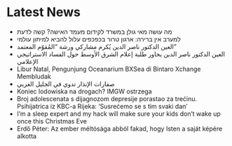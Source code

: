 # Latest News
-  מה עושה מאי גולן במשרד לקידום מעמד האישה? קשה לדעת
-  למערב אין ברירה: ארגון טרור בכפכפים עלול להביא למיתון עולמי
-  العين الدكتور ناصر الدين يُكرم مشاركي ورشة “المُقوّم المعتمد”
-  العين الدكتور ناصر الدين يحاور طلبة إعلام الشرق الأوسط حول الفساد الاستراتيجي الإعلامي
-  Libur Natal, Pengunjung Oceanarium BXSea di Bintaro Xchange Membludak
-  صفارات الإنذار تدوي في الجليل الغربي
-  Koniec lodowiska na drogach? IMGW ostrzega
-  Broj adolescenata s dijagnozom depresije porastao za trećinu. Psihijatrica iz KBC-a Rijeka: ‘Susrećemo se s tim svaki dan’
-  I’m a sleep expert and my hack will make sure your kids don’t wake up once this Christmas Eve
-  Erdő Péter: Az ember méltósága abból fakad, hogy Isten a saját képére alkotta
